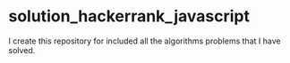 # solution_hackerrank_javascript
I create this repository for included all the algorithms problems that I have solved.
